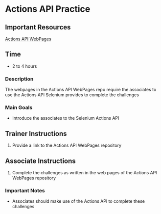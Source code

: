 # Actions API Practice


## Important Resources
[Actions API WebPages](https://github.com/EricTrainingRev/Action-API-Practice)

## Time
- 2 to 4 hours

### Description
The webpages in the Actions API WebPages repo require the associates to use the Actions API Selenium provides to complete the challenges

### Main Goals
- Introduce the associates to the Selenium Actions API

## Trainer Instructions
1. Provide a link to the Actions API WebPages repository

## Associate Instructions
1. Complete the challenges as written in the web pages of the Actions API WebPages repository

### Important Notes
- Associates should make use of the Actions API to complete these challenges